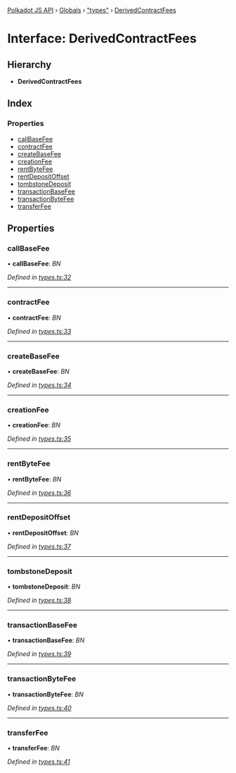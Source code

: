 [Polkadot JS API](../README.md) › [Globals](../globals.md) › ["types"](../modules/_types_.md) › [DerivedContractFees](_types_.derivedcontractfees.md)

# Interface: DerivedContractFees

## Hierarchy

* **DerivedContractFees**

## Index

### Properties

* [callBaseFee](_types_.derivedcontractfees.md#callbasefee)
* [contractFee](_types_.derivedcontractfees.md#contractfee)
* [createBaseFee](_types_.derivedcontractfees.md#createbasefee)
* [creationFee](_types_.derivedcontractfees.md#creationfee)
* [rentByteFee](_types_.derivedcontractfees.md#rentbytefee)
* [rentDepositOffset](_types_.derivedcontractfees.md#rentdepositoffset)
* [tombstoneDeposit](_types_.derivedcontractfees.md#tombstonedeposit)
* [transactionBaseFee](_types_.derivedcontractfees.md#transactionbasefee)
* [transactionByteFee](_types_.derivedcontractfees.md#transactionbytefee)
* [transferFee](_types_.derivedcontractfees.md#transferfee)

## Properties

###  callBaseFee

• **callBaseFee**: *BN*

*Defined in [types.ts:32](https://github.com/polkadot-js/api/blob/479c742471/packages/api-derive/src/types.ts#L32)*

___

###  contractFee

• **contractFee**: *BN*

*Defined in [types.ts:33](https://github.com/polkadot-js/api/blob/479c742471/packages/api-derive/src/types.ts#L33)*

___

###  createBaseFee

• **createBaseFee**: *BN*

*Defined in [types.ts:34](https://github.com/polkadot-js/api/blob/479c742471/packages/api-derive/src/types.ts#L34)*

___

###  creationFee

• **creationFee**: *BN*

*Defined in [types.ts:35](https://github.com/polkadot-js/api/blob/479c742471/packages/api-derive/src/types.ts#L35)*

___

###  rentByteFee

• **rentByteFee**: *BN*

*Defined in [types.ts:36](https://github.com/polkadot-js/api/blob/479c742471/packages/api-derive/src/types.ts#L36)*

___

###  rentDepositOffset

• **rentDepositOffset**: *BN*

*Defined in [types.ts:37](https://github.com/polkadot-js/api/blob/479c742471/packages/api-derive/src/types.ts#L37)*

___

###  tombstoneDeposit

• **tombstoneDeposit**: *BN*

*Defined in [types.ts:38](https://github.com/polkadot-js/api/blob/479c742471/packages/api-derive/src/types.ts#L38)*

___

###  transactionBaseFee

• **transactionBaseFee**: *BN*

*Defined in [types.ts:39](https://github.com/polkadot-js/api/blob/479c742471/packages/api-derive/src/types.ts#L39)*

___

###  transactionByteFee

• **transactionByteFee**: *BN*

*Defined in [types.ts:40](https://github.com/polkadot-js/api/blob/479c742471/packages/api-derive/src/types.ts#L40)*

___

###  transferFee

• **transferFee**: *BN*

*Defined in [types.ts:41](https://github.com/polkadot-js/api/blob/479c742471/packages/api-derive/src/types.ts#L41)*

